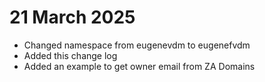 # 21 March 2025

- Changed namespace from eugenevdm to eugenefvdm
- Added this change log
- Added an example to get owner email from ZA Domains

